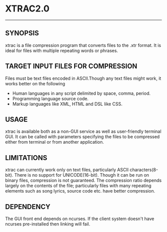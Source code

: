 # XTRAC2.0
--------

## SYNOPSIS
 xtrac is a file compression program that converts files to the .xtr format.
 It is ideal for files with multiple repeating words or phrases.

## TARGET INPUT FILES FOR COMPRESSION
 Files must be text files encoded in ASCII.Though any text files might work, it works better on the following 
 - Human languages in any script delimited by space, comma, period.
 - Programming language source code.
 - Markup languages like XML, HTML and DSL like CSS.
 
## USAGE
 xtrac is available both as a non-GUI service as well as user-friendly terminal GUI.
 It can be called with parameters specifying the files to be compressed
 either from terminal or from another application.
 
## LIMITATIONS
 xtrac can currently work only on text files, particularly ASCII characters(8-bit). There is no support for UNICODE(16-bit).
 Though it can be run on binary files, compression is not guaranteed.
 The compression ratio depends largely on the contents of the file; particularly files with many repeating elements such as
 song lyrics, source code etc. have better compression.
 
## DEPENDENCY
 The GUI front end depends on ncurses. If the client system doesn't have ncurses pre-installed then linking will fail.
